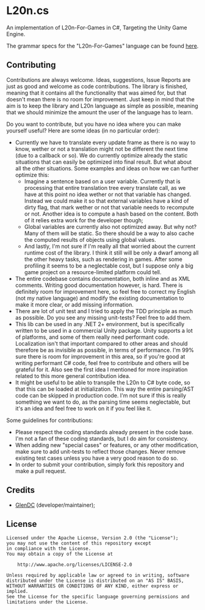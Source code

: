 # L20n.cs

An implementation of L20n-For-Games in C#, Targeting the Unity Game Engine.

The grammar specs for the "L20n-For-Games" language can be found [here](https://github.com/GlenDC/L20n/blob/master/design/l20n-specs.md).

## Contributing

Contributions are always welcome.
Ideas, suggestions, Issue Reports are just as good and welcome as code contributions.
The library is finished, meaning that it contains all the functionality that was aimed for,
but that doesn't mean there is no room for improvement. Just keep in mind that the aim
is to keep the library and L20n language as simple as possible,
meaning that we should minimize the amount the user of the language has to learn.

Do you want to contribute, but you have no idea where you can make yourself useful?
Here are some ideas (in no particular order):

+ Currently we have to translate every update frame as there is no way to know,
  wether or not a translation might not be different the next time (due to a callback or so).
  We do currently optimize already the static situations that can easily be optimized into final result.
  But what about all the other situations. Some examples and ideas on how we can further optimize this:
    + Imagine a sentence based on a user variable. Currently that is processing that entire translation tree
      every translate call, as we have at this point no idea wether or not that variable has changed.
      Instead we could make it so that external variables have a kind of dirty flag, that mark wether or not that variable needs to recompute or not. Another idea is to compute a hash based on the content. Both of it relies extra work for the developer though;
    + Global variables are currently also not optimized away. But why not? Many of them will be static. So there should be a way to also cache the computed results of objects using global values.
    + And lastly, I'm not sure if I'm really all that worried about the current runtime cost of the library.
      I think it still will be only a dwarf among all the other heavy tasks, such as rendering in games.
      After some profiling it seems to be a neglectable cost, but I suppose only a big game project on a
      resource-limited platform could tell.
+ The entire codebase contains documentation, both inline and as XML comments. Writing good documentation however, is hard.
  There is definitely room for improvement here, so feel free to correct my English (not my native language) and
  modify the existing documentation to make it more clear, or add missing information.
+ There are lot of unit test and I tried to apply the TDD principle as much as possible.
  Do you see any missing unit-tests? Feel free to add them.
+ This lib can be used in any .NET 2+ environment, but is specifically written to be used in a commercial Unity package.
  Unity supports a lot of platforms, and some of them really need performant code.
  Localization isn't that important compared to other areas and should therefore be as invisible as possible,
  in terms of performance. I'm 99% sure there is room for improvement in this area, so if you're good
  at writing performant C# code, feel free to contribute and others will be grateful for it.
  Also see the first idea I mentioned for more inspiration related to this more general contribution idea.
+ It might be useful to be able to transpile the L20n to C# byte code, so that this can be loaded at initialization.
  This way the entire parsing/AST code can be skipped in production code. I'm not sure if this is really something
  we want to do, as the parsing time seems neglectable, but it's an idea and feel free to work on it if
  you feel like it.

Some guidelines for contributions:

+ Please respect the coding standards already present in the code base.
  I'm not a fan of these coding standards, but I do aim for consistency.
+ When adding new "special cases" or features, or any other modification,
  make sure to add unit-tests to reflect those changes. Never remove existing test cases
  unless you have a very good reason to do so.
+ In order to submit your contribution, simply fork this repository and make a pull request.

## Credits

+ [GlenDC](https://github.com/GlenDC) (developer/maintainer);

## License

    Licensed under the Apache License, Version 2.0 (the "License");
    you may not use the content of this repository except
    in compliance with the License.
    You may obtain a copy of the License at

        http://www.apache.org/licenses/LICENSE-2.0

    Unless required by applicable law or agreed to in writing, software
    distributed under the License is distributed on an "AS IS" BASIS,
    WITHOUT WARRANTIES OR CONDITIONS OF ANY KIND, either express or implied.
    See the License for the specific language governing permissions and
    limitations under the License.
